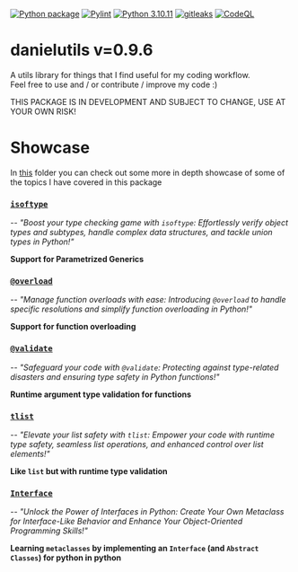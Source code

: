 
[![Python package](https://github.com/danielnachumdev/danielutils/actions/workflows/python-package.yml/badge.svg)](https://github.com/danielnachumdev/danielutils/actions/workflows/python-package.yml)
[![Pylint](https://github.com/danielnachumdev/danielutils/actions/workflows/pylint.yml/badge.svg)](https://github.com/danielnachumdev/danielutils/actions/workflows/pylint.yml)
[![Python 3.10.11](https://img.shields.io/badge/python-3.10.11-blue.svg)](https://www.python.org/downloads/release/python-31011/)
[![gitleaks](https://github.com/danielnachumdev/danielutils/actions/workflows/gitleaks.yml/badge.svg)](https://github.com/danielnachumdev/danielutils/actions/workflows/gitleaks.yml)
[![CodeQL](https://github.com/danielnachumdev/danielutils/actions/workflows/github-code-scanning/codeql/badge.svg)](https://github.com/danielnachumdev/danielutils/actions/workflows/github-code-scanning/codeql)
# danielutils v=0.9.6
A utils library for things that I find useful for my coding workflow.\
Feel free to use and / or contribute / improve my code :)

THIS PACKAGE IS IN DEVELOPMENT AND SUBJECT TO CHANGE, USE AT YOUR OWN RISK!

# Showcase
In [this](./READMES/) folder you can check out some more in depth showcase of some of the topics I have covered in this package

### [`isoftype`](./READMES/isoftype.md)
-- _"Boost your type checking game with `isoftype`: Effortlessly verify object types and subtypes, handle complex data structures, and tackle union types in Python!"_

**Support for Parametrized Generics**
### [`@overload`](./READMES/overload.md)
-- _"Manage function overloads with ease: Introducing `@overload` to handle specific resolutions and simplify function overloading in Python!"_

**Support for function overloading**
### [`@validate`](./READMES/validate.md)
-- _"Safeguard your code with `@validate`: Protecting against type-related disasters and ensuring type safety in Python functions!"_

**Runtime argument type validation for functions**
### [`tlist`](./READMES/tlist.md)
-- _"Elevate your list safety with `tlist`: Empower your code with runtime type safety, seamless list operations, and enhanced control over list elements!"_

**Like `list` but with runtime type validation**
### [`Interface`](./READMES/Interface.md)
-- _"Unlock the Power of Interfaces in Python: Create Your Own Metaclass for Interface-Like Behavior and Enhance Your Object-Oriented Programming Skills!"_

**Learning `metaclasses` by implementing an `Interface` (and `Abstract Classes`) for python in python**
